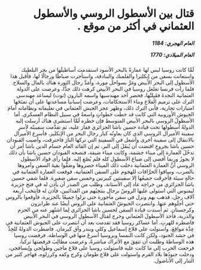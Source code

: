 <h1 dir="rtl">قتال بين الأسطول الروسي والأسطول العثماني في أكثر من موقع .</h1>

<h5 dir="rtl">العام الهجري:  1184

العام الميلادي: 1770

</h5>

<p dir="rtl">لَمَّا كانت روسيا ليس لها عمارةٌ بالبحر الأسود استقدمت أساطيلَها من بحر البلطيك واستعانت بسفن من إنكلترا والفلمنك والبنادقة، واستأجرت ضباطًا ورجالًا لها، فأقبل هذا الأسطول إلى البحر الأبيض ومَرَّ بسواحل مورة، وأمَدَّ رجال الثورة هناك بالمال والسلاح. فلما رأت فرنسا تغلغل روسيا في البحر الأبيض كرهت ذلك جدًّا، وعرضت على الدولة العثمانية النجدةَ فقَبِلتْها، فحضر أحد مهندسيها واسمه البارون (توت) ليساعد مهندسي الترك على ترميم القلاع وبناء الاستحكامات، وعرضت إسبانيا مساعدتها على أن تمنَحَها امتيازات تجارية، فأبى الترك ذلك، وظهر عجز الجيش العثماني في تعليماته ونظاماته أمامَ الجيوش الأوروبية التي كانت قد خطت خطواتٍ واسعةً في سبيل النظام العسكري. أما الأسطولُ الروسي بالبحر الأبيض المتوسط فإن خطره لَمَّا استشرى هناك أرسلت إليه الدولةُ أسطولها تحت قيادة حسين باشا الجزائري ففاز عليه، ثم تقدَّمت سفينتُه لأسرِ سفينة الأميرال الروسي الذي كان يعاونُه كبار رجال البحر من الإنكليز، فأسرع الأميرال بالانتقال إلى سفينة أخرى وأشعل في السفينةِ التي تركها النارَ فاحترقت، وأصيب القبودان حسين باشا بجروجٍ اقتضت أن يُنقَلَ إلى البر، ثم إن القائد العام حسام الدين باشا أمر أن تدخُلَ العمارة إلى ميناء جشمة، وكانت ميناء ضيقة، فنصحه القبودان حسين باشا بأن ذلك لا يجوزُ وربما أفضى إلى ضياع الأسطول كله فلم يُصْغِ إليه. فلما رأى قواد الأسطول الروسي أنَّ العمارة العثمانية دخلت ذلك الميناء حصروها وصَفُّوا بقيةَ السفن وأمروها بالضرب، وساقوا الحرَّاقات للهجوم على السفن العثمانية، فوقعت العمارة العثمانية في حالةٍ سيئة فأُحرِقَت جميعُها إلا سفينتين كبيرتين وخمس سفن صغيرة. فلما شفي حسين باشا الجزائري من جراحِه عاد إلى الأستانة، وطلب من الصدر أن يأذن له في فتح جزيرة ليمنوس التي استولى عليها الروسُ برجال ينتخِبُهم من الفدائيين، فأذن له فانتخب أربعة آلاف رجل، فذهب بهم ونزل في سفن مأجورة حتى نزلوا جميعًا بالجزيرة، فأوقعوا بالروس حتى أجلَوهم عنها. وانتصرت الجيوشُ العثمانية على الروس أيضًا عند طرابزون وكرجستان. ثم أُسندت قيادة السفن لحسين باشا الجزائري لِما اشتُهِر عنه من الحزم والدربة، فأخذ الأسطولَ العثماني وخرج لقتال الأسطولِ الروسي في البحر الأبيض فاضطره للهربِ. أما عساكر روسيا فقد تقدمت بعد أن انتصرت على الجيوش العثمانية في عِدَّة مواقِعَ، واستولت على قلاع إسماعيل وكلي وبندر وآق كيرمان. فاضطرت الدولةُ للجِدِّ في حشد الجنود، ولكن كانت النمسا وبروسيا أسرعَ منها في الوساطة، فرفضت روسيا هذه الوساطةَ وطلبت أن تتفِقَ مع الأتراك مباشرةً، وعرضت مطالِبَ فرفضتها تركيا، فرجعت الحرب إلى ما كانت عليه فاستولت روسيا على قلاع ماجين وطولجي وإيساقجي، ودخلت جنودُها بلاد القرم واستولت على قلاع طومان وكرج وكفه وكرزلوه، فهاجر كثير من التتار إلى الأناضول.</p></br>
